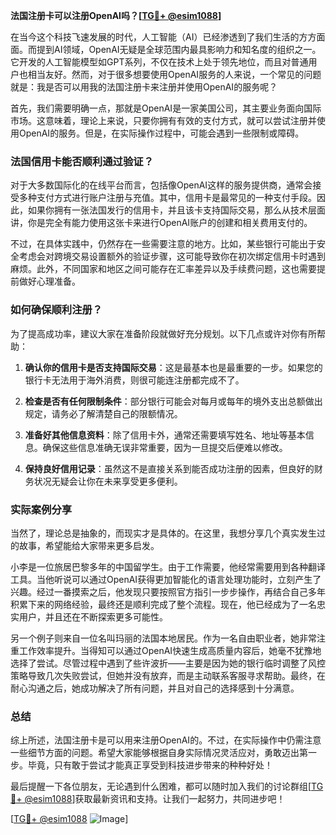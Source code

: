 **法国注册卡可以注册OpenAI吗？[[TG💪+ @esim1088](https://t.me/s/esim1088)]**

在当今这个科技飞速发展的时代，人工智能（AI）已经渗透到了我们生活的方方面面。而提到AI领域，OpenAI无疑是全球范围内最具影响力和知名度的组织之一。它开发的人工智能模型如GPT系列，不仅在技术上处于领先地位，而且对普通用户也相当友好。然而，对于很多想要使用OpenAI服务的人来说，一个常见的问题就是：我是否可以用我的法国注册卡来注册并使用OpenAI的服务呢？

首先，我们需要明确一点，那就是OpenAI是一家美国公司，其主要业务面向国际市场。这意味着，理论上来说，只要你拥有有效的支付方式，就可以尝试注册并使用OpenAI的服务。但是，在实际操作过程中，可能会遇到一些限制或障碍。

### 法国信用卡能否顺利通过验证？

对于大多数国际化的在线平台而言，包括像OpenAI这样的服务提供商，通常会接受多种支付方式进行账户注册与充值。其中，信用卡是最常见的一种支付手段。因此，如果你拥有一张法国发行的信用卡，并且该卡支持国际交易，那么从技术层面讲，你是完全有能力使用这张卡来进行OpenAI账户的创建和相关费用支付的。

不过，在具体实践中，仍然存在一些需要注意的地方。比如，某些银行可能出于安全考虑会对跨境交易设置额外的验证步骤，这可能导致你在初次绑定信用卡时遇到麻烦。此外，不同国家和地区之间可能存在汇率差异以及手续费问题，这也需要提前做好心理准备。

### 如何确保顺利注册？

为了提高成功率，建议大家在准备阶段就做好充分规划。以下几点或许对你有所帮助：

1. **确认你的信用卡是否支持国际交易**：这是最基本也是最重要的一步。如果您的银行卡无法用于海外消费，则很可能连注册都完成不了。
   
2. **检查是否有任何限制条件**：部分银行可能会对每月或每年的境外支出总额做出规定，请务必了解清楚自己的限额情况。
   
3. **准备好其他信息资料**：除了信用卡外，通常还需要填写姓名、地址等基本信息。确保这些信息准确无误非常重要，因为一旦提交后便难以修改。
   
4. **保持良好信用记录**：虽然这不是直接关系到能否成功注册的因素，但良好的财务状况无疑会让你在未来享受更多便利。

### 实际案例分享

当然了，理论总是抽象的，而现实才是具体的。在这里，我想分享几个真实发生过的故事，希望能给大家带来更多启发。

小李是一位旅居巴黎多年的中国留学生。由于工作需要，他经常需要用到各种翻译工具。当他听说可以通过OpenAI获得更加智能化的语言处理功能时，立刻产生了兴趣。经过一番摸索之后，他发现只要按照官方指引一步步操作，再结合自己多年积累下来的网络经验，最终还是顺利完成了整个流程。现在，他已经成为了一名忠实用户，并且还在不断探索更多可能性。

另一个例子则来自一位名叫玛丽的法国本地居民。作为一名自由职业者，她非常注重工作效率提升。当得知可以通过OpenAI快速生成高质量内容后，她毫不犹豫地选择了尝试。尽管过程中遇到了些许波折——主要是因为她的银行临时调整了风控策略导致几次失败尝试，但她并没有放弃，而是主动联系客服寻求帮助。最终，在耐心沟通之后，她成功解决了所有问题，并且对自己的选择感到十分满意。

### 总结

综上所述，法国注册卡是可以用来注册OpenAI的。不过，在实际操作中仍需注意一些细节方面的问题。希望大家能够根据自身实际情况灵活应对，勇敢迈出第一步。毕竟，只有敢于尝试才能真正享受到科技进步带来的种种好处！

最后提醒一下各位朋友，无论遇到什么困难，都可以随时加入我们的讨论群组[[TG💪+ @esim1088](https://t.me/s/esim1088)]获取最新资讯和支持。让我们一起努力，共同进步吧！

[[TG💪+ @esim1088](https://t.me/s/esim1088) ![Image](https://i.postimg.cc/4NQfJmqS/Snipaste-2025-05-13-00-14-12.png)]